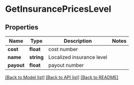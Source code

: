 # GetInsurancePricesLevel

## Properties
Name | Type | Description | Notes
------------ | ------------- | ------------- | -------------
**cost** | **float** | cost number | 
**name** | **string** | Localized insurance level | 
**payout** | **float** | payout number | 

[[Back to Model list]](../../README.md#documentation-for-models) [[Back to API list]](../../README.md#documentation-for-api-endpoints) [[Back to README]](../../README.md)

